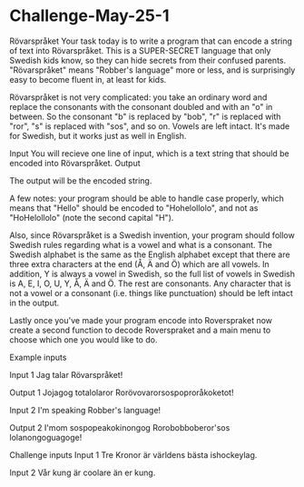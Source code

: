 # Challenge-May-25-1
Rövarspråket
Your task today is to write a program that can encode a string of text into Rövarspråket.
This is a SUPER-SECRET language that only Swedish kids know, so they can hide secrets from their confused parents. "Rövarspråket" means "Robber's language" more or less, and is surprisingly easy to become fluent in, at least for kids.

Rövarspråket is not very complicated: you take an ordinary word and replace the consonants with the consonant doubled and with an "o" in between. So the consonant "b" is replaced by "bob", "r" is replaced with "ror", "s" is replaced with "sos", and so on. Vowels are left intact. It's made for Swedish, but it works just as well in English.


Input
You will recieve one line of input, which is a text string that should be encoded into Rövarspråket.
Output

The output will be the encoded string.

A few notes: your program should be able to handle case properly, which means that "Hello" should be encoded to "Hohelollolo", and not as "HoHelollolo" (note the second capital "H").

Also, since Rövarspråket is a Swedish invention, your program should follow Swedish rules regarding what is a vowel and what is a consonant. The Swedish alphabet is the same as the English alphabet except that there are three extra characters at the end (Å, Ä and Ö) which are all vowels. In addition, Y is always a vowel in Swedish, so the full list of vowels in Swedish is A, E, I, O, U, Y, Å, Ä and Ö. The rest are consonants. Any character that is not a vowel or a consonant (i.e. things like punctuation) should be left intact in the output.

Lastly once you've made your program encode into Roverspraket now create a second function to decode Roverspraket and a main menu to choose which one you would like to do.

Example inputs

Input 1
Jag talar Rövarspråket!

Output 1
Jojagog totalolaror Rorövovarorsospoproråkoketot!

Input 2
I'm speaking Robber's language!

Output 2
I'mom sospopeakokinongog Rorobobboberor'sos lolanongoguagoge!

Challenge inputs
Input 1
Tre Kronor är världens bästa ishockeylag.

Input 2
Vår kung är coolare än er kung. 

